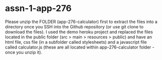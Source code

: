 # assn-1-app-276

Please unzip the FOLDER (app-276-calculator) first to extract the files into a directory once you SSH into the Github repository (or use git clone to download the files). I used the demo heroku project and replaced the files located in the public folder (src > main > resources > public) and have an html file, css file (in a subfolder called stylesheets) and a javascript file called calculator.js (these are all located within app-276-calculator folder - once you unzip it). 
